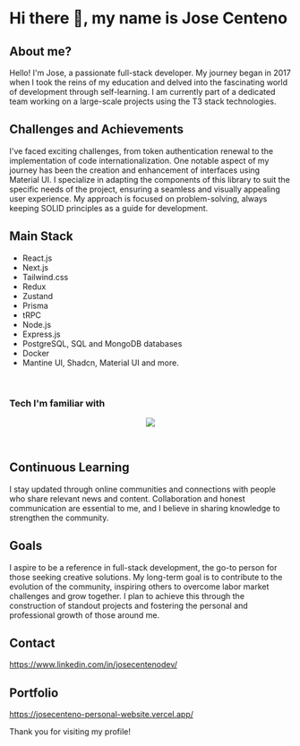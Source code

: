 # Hi there 👋, my name is Jose Centeno
## About me?
Hello! I'm Jose, a passionate full-stack developer. My journey began in 2017 when I took the reins of my education and delved into the fascinating world of development through self-learning.
I am currently part of a dedicated team working on a large-scale projects using the T3 stack technologies.

## Challenges and Achievements
I've faced exciting challenges, from token authentication renewal to the implementation of code internationalization. One notable aspect of my journey has been the creation and enhancement of interfaces using Material UI. I specialize in adapting the components of this library to suit the specific needs of the project, ensuring a seamless and visually appealing user experience. My approach is focused on problem-solving, always keeping SOLID principles as a guide for development.

## Main Stack
- React.js
- Next.js
- Tailwind.css
- Redux
- Zustand
- Prisma
- tRPC
- Node.js
- Express.js
- PostgreSQL, SQL and MongoDB databases
- Docker
- Mantine UI, Shadcn, Material UI and more.
<br/>

### Tech I'm familiar with

<p align="center">
  <a href="https://skillicons.dev">
    <img src="https://skillicons.dev/icons?i=css,express,firebase,git,github,graphql,html,js,jest,materialui,mongodb,mysql,nextjs,postgres,postman,react,redux,tailwind,ts,vscode" />
  </a>
</p>
<br/>

## Continuous Learning
I stay updated through online communities and connections with people who share relevant news and content. Collaboration and honest communication are essential to me, and I believe in sharing knowledge to strengthen the community.

## Goals
I aspire to be a reference in full-stack development, the go-to person for those seeking creative solutions. My long-term goal is to contribute to the evolution of the community, inspiring others to overcome labor market challenges and grow together. I plan to achieve this through the construction of standout projects and fostering the personal and professional growth of those around me.

## Contact
https://www.linkedin.com/in/josecentenodev/ 

## Portfolio
https://josecenteno-personal-website.vercel.app/

Thank you for visiting my profile! 

